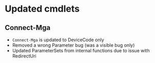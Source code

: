 
# Updated cmdlets
## Connect-Mga
- `Connect-Mga` is updated to DeviceCode only 
- Removed a wrong Parameter bug (was a visible bug only)
- Updated ParameterSets from internal functions due to issue with RedirectUri